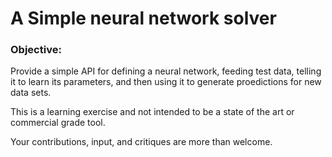 # A Simple neural network solver
### Objective: 
Provide a simple API for defining a neural network, feeding test data, telling it to learn its parameters, and then using it to generate proedictions for new data sets. 

This is a learning exercise and not intended to be a state of the art or commercial grade tool.  

Your contributions, input, and critiques are more than welcome. 
